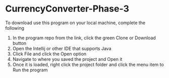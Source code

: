 # CurrencyConverter-Phase-3

To download use this program on your local machine, complete the following

1. In the program repo from the link, click the green Clone or Download button
2. Open the Intellij or other IDE that supports Java
3. Click File and click the Open option
4. Navigate to where you saved the project and Open it
5. Once it is loaded, right click the project folder and click the menu item to Run the program
